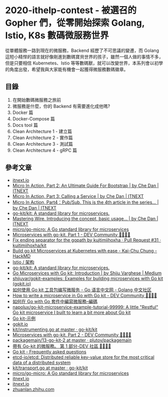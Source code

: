 # 2020-ithelp-contest - 被選召的 Gopher 們，從零開始探索 Golang, Istio, K8s 數碼微服務世界

從單體服務一路到現在的微服務，Backend 經歷了不可思議的變遷，而 Golang 這短小精悍的語言就好像剛進到數碼寶貝世界的孩子，雖然一個人做的事情不多，但是只要相信 Kubernetes、Istio 等等數碼獸，就可以改變世界，本系列會以初學的角度出發，希望我與大家能有機會一起獲得微服務數碼徽章。

## 目錄

1. 在開始數碼微服務之旅前
2. 微服務是什麼，你的 Backend 有需要進化成他嗎?
3. Docker 篇
4. Docker-Compose 篇
5. Docs tool 篇
6. Clean Architecture 1 - 建立篇
7. Clean Architecture 2 - 實作篇
8. Clean Architecture 3 - 測試篇
9. Clean Architecture 4 - gRPC 篇

## 參考文章

- [itnext.io](https://itnext.io/micro-in-action-getting-started-a79916ae3cac)
- [Micro In Action, Part 2: An Ultimate Guide For Bootstrap | by Che Dan | ITNEXT](https://itnext.io/micro-in-action-part-2-71230f01d6fb)
- [Micro In Action, Part 3: Calling a Service | by Che Dan | ITNEXT](https://itnext.io/micro-in-action-part-3-calling-a-service-55d865928f11)
- [Micro In Action, Part4：Pub/Sub. This is the 4th article in the series… | by Che Dan | ITNEXT](https://itnext.io/micro-in-action-part4-pub-sub-564f3b054ecd)
- [go-kit/kit: A standard library for microservices.](https://github.com/go-kit/kit)
- [Mastering Wire. Introducing the concept, basic usage… | by Che Dan | ITNEXT](https://itnext.io/mastering-wire-f1226717bbac)
- [micro/go-micro: A Go standard library for microservices](https://github.com/micro/go-micro)
- [Microservices with go-kit. Part 1 - DEV Community 👩‍💻👨‍💻](https://dev.to/plutov/microservices-with-go-kit-part-1-13dd)
- [Fix ending separator for the gopath by kujtimiihoxha · Pull Request #31 · kujtimiihoxha/kit](https://github.com/kujtimiihoxha/kit/pull/31)
- [Build go kit Microservices at Kubernetes with ease - Kai-Chu Chung - HackMD](https://hackmd.io/@gdg-taipei/BJ1ImG03B)
- [Istio / 架构](https://istio.io/latest/zh/docs/ops/deployment/architecture/)
- [go-kit/kit: A standard library for microservices.](https://github.com/go-kit/kit)
- [Go Microservices with Go kit: Introduction | by Shiju Varghese | Medium](https://medium.com/@shijuvar/go-microservices-with-go-kit-introduction-43a757398183)
- [shijuvar/gokit-examples: Examples for building microservices with Go kit (gokit.io)](https://github.com/shijuvar/gokit-examples)
- [如何使用 Go kit 工具包编写微服务 - Go 语言中文网 - Golang 中文社区](https://studygolang.com/articles/21378)
- [How to write a microservice in Go with Go kit - DEV Community 👩‍💻👨‍💻](https://dev.to/napolux/how-to-write-a-microservice-in-go-with-go-kit-a66)
- [如何在 Go with Go 套件中編寫微服務–編碼](https://coding.napolux.com/how-to-write-a-microservice-in-go-with-go-kit/)
- [napolux/go-kit-microservice-example-tutorial-99999: A little "Restful" Go kit microservice I built to learn a bit more about Go kit](https://github.com/napolux/go-kit-microservice-example-tutorial-99999)
- [Go kit-示例](https://gokit.io/examples/)
- [gokit.io](https://gokit.io/examples/stringsvc.html#calling-other-services)
- [kit/instrumenting.go at master · go-kit/kit](https://github.com/go-kit/kit/blob/master/examples/shipping/tracking/instrumenting.go)
- [Microservices with go-kit. Part 2 - DEV Community 👩‍💻👨‍💻](https://dev.to/plutov/packagemain-13-microservices-with-go-kit-part-2-4lgh)
- [packagemain/13-go-kit-2 at master · plutov/packagemain](https://github.com/plutov/packagemain/tree/master/13-go-kit-2)
- [帶有 Go-kit 的微服務。 第 1 部分-DEV 社區 👩‍💻👨‍💻](https://dev.to/plutov/microservices-with-go-kit-part-1-13dd)
- [Go kit - Frequently asked questions](https://gokit.io/faq/#what-is-go-kit)
- [etcd-io/etcd: Distributed reliable key-value store for the most critical data of a distributed system](https://github.com/etcd-io/etcd)
- [kit/transport.go at master · go-kit/kit](https://github.com/go-kit/kit/blob/master/examples/shipping/booking/transport.go)
- [micro/go-micro: A Go standard library for microservices](https://github.com/micro/go-micro)
- [itnext.io](https://itnext.io/micro-in-action-part-3-calling-a-service-55d865928f11)
- [itnext.io](https://itnext.io/micro-in-action-part6-service-discovery-f988988e5936)
- [zhuanlan.zhihu.com](https://zhuanlan.zhihu.com/p/79897640)

